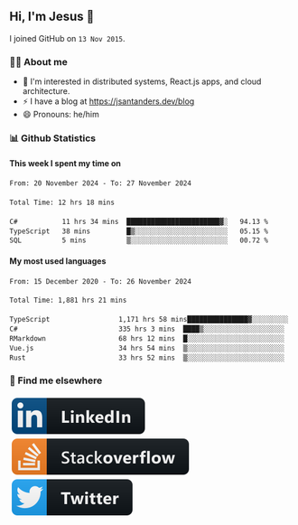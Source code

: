 ## Hi, I'm Jesus 👋

I joined GitHub on `13 Nov 2015`.

<!-- Talking about you -->

### 👨‍💻 About me

- 👦 I'm interested in distributed systems, React.js apps, and cloud architecture.
- ⚡️ I have a blog at <https://jsantanders.dev/blog>
- 😄 Pronouns: he/him

### 📊 Github Statistics

#### This week I spent my time on

<!--START_SECTION:weekly-->

```txt
From: 20 November 2024 - To: 27 November 2024

Total Time: 12 hrs 18 mins

C#           11 hrs 34 mins  ███████████████████████▓░   94.13 %
TypeScript   38 mins         █▒░░░░░░░░░░░░░░░░░░░░░░░   05.15 %
SQL          5 mins          ▒░░░░░░░░░░░░░░░░░░░░░░░░   00.72 %
```

<!--END_SECTION:weekly-->

#### My most used languages

<!--START_SECTION:alltime-->

```txt
From: 15 December 2020 - To: 26 November 2024

Total Time: 1,881 hrs 21 mins

TypeScript                 1,171 hrs 58 mins███████████████▓░░░░░░░░░   62.29 %
C#                         335 hrs 3 mins  ████▒░░░░░░░░░░░░░░░░░░░░   17.81 %
RMarkdown                  68 hrs 12 mins  █░░░░░░░░░░░░░░░░░░░░░░░░   03.63 %
Vue.js                     34 hrs 54 mins  ▒░░░░░░░░░░░░░░░░░░░░░░░░   01.86 %
Rust                       33 hrs 52 mins  ▒░░░░░░░░░░░░░░░░░░░░░░░░   01.80 %
```

<!--END_SECTION:alltime-->

### 📢 Find me elsewhere

<p>
  <a target="_blank" href="https://linkedin.com/in/jsantanders">
    <img src="https://github.com/jsantanders/jsantanders/blob/master/img/linkedin.svg" alt="LinkedIn" style="vertical-align:top; margin:4px">
  </a>
  
  <a target="_blank" href="https://stackoverflow.com/users/7318331/jesus-santander">
    <img src="https://github.com/jsantanders/jsantanders/blob/master/img/stackoverflow.svg" alt="StackOverflow" style="vertical-align:top; margin:4px">
  </a>
  
  <a target="_blank" href="http://twitter.com/jsantanders">
    <img src="https://github.com/jsantanders/jsantanders/blob/master/img/twitter.svg" alt="Twitter" style="vertical-align:top; margin:4px">
  </a>
</p>
